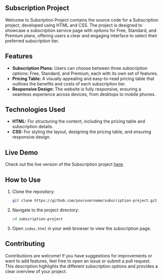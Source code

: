 
## Subscription Project

Welcome to Subsription Project contains the source code for a Subscription project, developed using HTML and CSS. The project is designed to showcase a subscription service page with options for Free, Standard, and Premium plans, offering users a clear and engaging interface to select their preferred subscription tier.

## Features

- **Subscription Plans:** Users can choose between three subscription options: Free, Standard, and Premium, each with its own set of features.
- **Pricing Table:** A visually appealing and easy-to-read pricing table that outlines the benefits and costs of each subscription tier.
- **Responsive Design:** The website is fully responsive, ensuring a seamless experience across devices, from desktops to mobile phones.

## Technologies Used

- **HTML:** For structuring the content, including the pricing table and subscription details.
- **CSS:** For styling the layout, designing the pricing table, and ensuring responsive design.

## Live Demo

Check out the live version of the Subscription project [here](#).

## How to Use

1. Clone the repository:
   ```bash
   git clone https://github.com/yourusername/subscription-project.git
   ```
2. Navigate to the project directory:
   ```bash
   cd subscription-project
   ```
3. Open `index.html` in your web browser to view the subscription page.

## Contributing

Contributions are welcome! If you have suggestions for improvements or want to add features, feel free to open an issue or submit a pull request.
This description highlights the different subscription options and provides a clear overview of your project.
